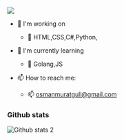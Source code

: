 ![](https://komarev.com/ghpvc/?username=osmanmuratgull)

- 📌 I'm working on 
  - 📌 HTML,CSS,C#,Python,

- 🌱 I'm currently learning 
  - 🌱 Golang,JS

- 📫 How to reach me:
  - 📫 osmanmuratgull@gmail.com
  
### Github stats
  ![Github stats 2](https://github-readme-stats.vercel.app/api?username=osmanmuratgull&show_icons=true&theme=radical)
</p>
